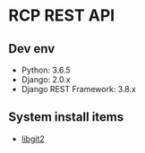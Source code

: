 # RCP REST API

## Dev env

- Python: 3.6.5
- Django: 2.0.x
- Django REST Framework: 3.8.x


## System install items

- [libgit2](http://www.pygit2.org/install.html#quick-install)
